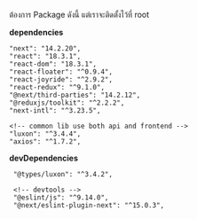 ต้องการ Package ดังนี้ แต่เราจะติดตั้งไว้ที่ root

**dependencies**
```
"next": "14.2.20",
"react": "18.3.1",
"react-dom": "18.3.1",
"react-floater": "^0.9.4",
"react-joyride": "^2.9.2",
"react-redux": "^9.1.0",
"@next/third-parties": "14.2.12",
"@reduxjs/toolkit": "^2.2.2",
"next-intl": "^3.23.5",

<!-- common lib use both api and frontend -->
"luxon": "^3.4.4",
"axios": "^1.7.2",

```

**devDependencies**
```
 "@types/luxon": "^3.4.2",

 <!-- devtools -->
 "@eslint/js": "^9.14.0",
 "@next/eslint-plugin-next": "^15.0.3",
```